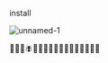 install 

![unnamed-1](https://github.com/user-attachments/assets/db664b00-c007-4bc0-bfff-92b068d406f0)

🦀🐍🐢🪰🐜🐞🐌🦋🐛🦇🐣🙉🦁🐰🥽🌂🧦
